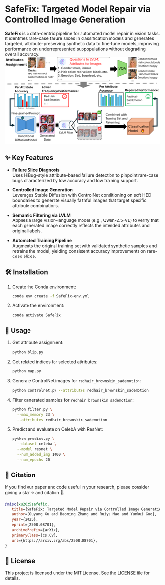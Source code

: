 # SafeFix: Targeted Model Repair via Controlled Image Generation

**SafeFix** is a data-centric pipeline for automated model repair in vision tasks. It identifies rare-case failure slices in classification models and generates targeted, attribute-preserving synthetic data to fine-tune models, improving performance on underrepresented subpopulations without degrading overall accuracy.
![Workflow](Overview_SafeFix.png)

## ✨ Key Features

- **Failure Slice Diagnosis**  
  Uses HiBug-style attribute-based failure detection to pinpoint rare-case bugs characterized by low accuracy and low training support.

- **Controlled Image Generation**  
  Leverages Stable Diffusion with ControlNet conditioning on soft HED boundaries to generate visually faithful images that target specific attribute combinations.

- **Semantic Filtering via LVLM**  
  Applies a large vision–language model (e.g., Qwen-2.5-VL) to verify that each generated image correctly reflects the intended attributes and original labels.

- **Automated Training Pipeline**  
  Augments the original training set with validated synthetic samples and retrains the model, yielding consistent accuracy improvements on rare-case slices.


## 🛠️ Installation

1. Create the Conda environment:
   ```bash
   conda env create -f SafeFix-env.yml
   ```
2. Activate the environment:
   ```bash
   conda activate SafeFix
   ```





## 🚀 Usage

1. Get attribute assignment:
   ```bash
   python blip.py
   ```
2. Get related indices for selected attributes:
   ```bash
   python map.py
   ```
3. Generate ControlNet images for `redhair_brownskin_sademotion`:
   ```bash
   python controlnet.py --attributes redhair_brownskin_sademotion
   ```
4. Filter generated samples for `redhair_brownskin_sademotion`:
   ```bash
   python filter.py \
     --max_memory 23 \
     --attributes redhair_brownskin_sademotion
   ```
5. Predict and evaluate on CelebA with ResNet:
   ```bash
   python predict.py \
     --dataset celeba \
     --model resnet \
     --num_added_img 1000 \
     --num_epochs 20
   ```


## 📝 Citation

If you find our paper and code useful in your research, please consider giving a star ⭐ and citation 📝.

```bibtex
@misc{xu2025safefix,
   title={SafeFix: Targeted Model Repair via Controlled Image Generation}, 
   author={Ouyang Xu and Baoming Zhang and Ruiyu Mao and Yunhui Guo},
   year={2025},
   eprint={2508.08701},
   archivePrefix={arXiv},
   primaryClass={cs.CV},
   url={https://arxiv.org/abs/2508.08701}, 
}
```



## 📄 License

This project is licensed under the MIT License. See the [LICENSE](LICENSE) file for details.
